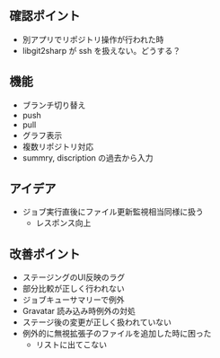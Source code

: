 確認ポイント
------------

* 別アプリでリポジトリ操作が行われた時
* libgit2sharp が ssh を扱えない。どうする？



機能
----

* ブランチ切り替え
* push
* pull
* グラフ表示
* 複数リポジトリ対応
* summry, discription の過去から入力


アイデア
--------

* ジョブ実行直後にファイル更新監視相当同様に扱う
    * レスポンス向上



改善ポイント
------------

* ステージングのUI反映のラグ
* 部分比較が正しく行われない
* ジョブキューサマリーで例外
* Gravatar 読み込み時例外の対処
* ステージ後の変更が正しく扱われていない
* 例外的に無視拡張子のファイルを追加した時に困った
	* リストに出てこない

